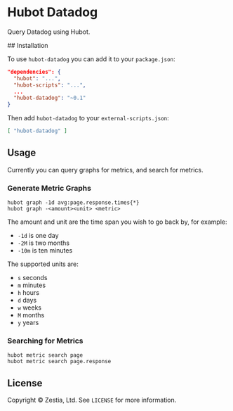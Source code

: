 # Hubot Datadog

Query Datadog using Hubot.

## Installation

To use `hubot-datadog` you can add it to your `package.json`:

```json
"dependencies": {
  "hubot": "...",
  "hubot-scripts": "...",
  ...
  "hubot-datadog": "~0.1"
}
```

Then add `hubot-datadog` to your `external-scripts.json`:

```json
[ "hubot-datadog" ]
```

## Usage

Currently you can query graphs for metrics, and search for metrics.

### Generate Metric Graphs

    hubot graph -1d avg:page.response.times{*}
    hubot graph -<amount><unit> <metric>

The amount and unit are the time span you wish to go back by, for example:

  * `-1d` is one day
  * `-2M` is two months
  * `-10m` is ten minutes

The supported units are:

  * `s` seconds
  * `m` minutes
  * `h` hours
  * `d` days
  * `w` weeks
  * `M` months
  * `y` years

### Searching for Metrics

    hubot metric search page
    hubot metric search page.response

## License

Copyright &copy; Zestia, Ltd. See `LICENSE` for more information.
